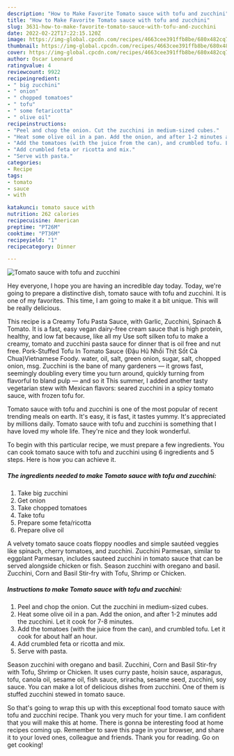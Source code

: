 ```yaml
---
description: "How to Make Favorite Tomato sauce with tofu and zucchini"
title: "How to Make Favorite Tomato sauce with tofu and zucchini"
slug: 3631-how-to-make-favorite-tomato-sauce-with-tofu-and-zucchini
date: 2022-02-22T17:22:15.120Z
image: https://img-global.cpcdn.com/recipes/4663cee391ffb8be/680x482cq70/tomato-sauce-with-tofu-and-zucchini-recipe-main-photo.jpg
thumbnail: https://img-global.cpcdn.com/recipes/4663cee391ffb8be/680x482cq70/tomato-sauce-with-tofu-and-zucchini-recipe-main-photo.jpg
cover: https://img-global.cpcdn.com/recipes/4663cee391ffb8be/680x482cq70/tomato-sauce-with-tofu-and-zucchini-recipe-main-photo.jpg
author: Oscar Leonard
ratingvalue: 4
reviewcount: 9922
recipeingredient:
- " big zucchini"
- " onion"
- " chopped tomatoes"
- " tofu"
- " some fetaricotta"
- " olive oil"
recipeinstructions:
- "Peel and chop the onion. Cut the zucchini in medium-sized cubes."
- "Heat some olive oil in a pan. Add the onion, and after 1-2 minutes add the zucchini. Let it cook for 7-8 minutes."
- "Add the tomatoes (with the juice from the can), and crumbled tofu. Let it cook for about half an hour."
- "Add crumbled feta or ricotta and mix."
- "Serve with pasta."
categories:
- Recipe
tags:
- tomato
- sauce
- with

katakunci: tomato sauce with 
nutrition: 262 calories
recipecuisine: American
preptime: "PT26M"
cooktime: "PT36M"
recipeyield: "1"
recipecategory: Dinner

---
```



![Tomato sauce with tofu and zucchini](https://img-global.cpcdn.com/recipes/4663cee391ffb8be/680x482cq70/tomato-sauce-with-tofu-and-zucchini-recipe-main-photo.jpg)

Hey everyone, I hope you are having an incredible day today. Today, we're going to prepare a distinctive dish, tomato sauce with tofu and zucchini. It is one of my favorites. This time, I am going to make it a bit unique. This will be really delicious.

This recipe is a Creamy Tofu Pasta Sauce, with Garlic, Zucchini, Spinach &amp; Tomato. It is a fast, easy vegan dairy-free cream sauce that is high protein, healthy, and low fat because, like all my Use soft silken tofu to make a creamy, tomato and zucchini pasta sauce for dinner that is oil free and nut free. Pork-Stuffed Tofu In Tomato Sauce (Đậu Hũ Nhồi Thịt Sốt Cà Chua)Vietnamese Foody. water, oil, salt, green onion, sugar, salt, chopped onion, msg. Zucchini is the bane of many gardeners — it grows fast, seemingly doubling every time you turn around, quickly turning from flavorful to bland pulp — and so it This summer, I added another tasty vegetarian stew with Mexican flavors: seared zucchini in a spicy tomato sauce, with frozen tofu for.

Tomato sauce with tofu and zucchini is one of the most popular of recent trending meals on earth. It's easy, it is fast, it tastes yummy. It's appreciated by millions daily. Tomato sauce with tofu and zucchini is something that I have loved my whole life. They're nice and they look wonderful.


To begin with this particular recipe, we must prepare a few ingredients. You can cook tomato sauce with tofu and zucchini using 6 ingredients and 5 steps. Here is how you can achieve it.

<!--inarticleads1-->

##### The ingredients needed to make Tomato sauce with tofu and zucchini:

1. Take  big zucchini
1. Get  onion
1. Take  chopped tomatoes
1. Take  tofu
1. Prepare  some feta/ricotta
1. Prepare  olive oil


A velvety tomato sauce coats floppy noodles and simple sautéed veggies like spinach, cherry tomatoes, and zucchini. Zucchini Parmesan, similar to eggplant Parmesan, includes sauteed zucchini in tomato sauce that can be served alongside chicken or fish. Season zucchini with oregano and basil. Zucchini, Corn and Basil Stir-fry with Tofu, Shrimp or Chicken. 

<!--inarticleads2-->

##### Instructions to make Tomato sauce with tofu and zucchini:

1. Peel and chop the onion. Cut the zucchini in medium-sized cubes.
1. Heat some olive oil in a pan. Add the onion, and after 1-2 minutes add the zucchini. Let it cook for 7-8 minutes.
1. Add the tomatoes (with the juice from the can), and crumbled tofu. Let it cook for about half an hour.
1. Add crumbled feta or ricotta and mix.
1. Serve with pasta.


Season zucchini with oregano and basil. Zucchini, Corn and Basil Stir-fry with Tofu, Shrimp or Chicken. It uses curry paste, hoisin sauce, asparagus, tofu, canola oil, sesame oil, fish sauce, sriracha, sesame seed, zucchini, soy sauce. You can make a lot of delicious dishes from zucchini. One of them is stuffed zucchini stewed in tomato sauce. 

So that's going to wrap this up with this exceptional food tomato sauce with tofu and zucchini recipe. Thank you very much for your time. I am confident that you will make this at home. There is gonna be interesting food at home recipes coming up. Remember to save this page in your browser, and share it to your loved ones, colleague and friends. Thank you for reading. Go on get cooking!

